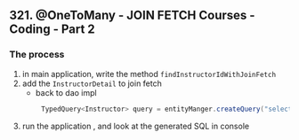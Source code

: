 ## 321. @OneToMany - JOIN FETCH Courses - Coding - Part 2

### The process 
1. in main application, write the method `findInstructorIdWithJoinFetch`
2. add the `InstructorDetail` to join fetch
    * back to dao impl 
```java
        TypedQuery<Instructor> query = entityManger.createQuery("select  i from Instructor i join fetch i.courses join fetch i.instructorDetail where i.id=:data", Instructor.class);
```
3. run the application , and look at the generated SQL in console 

